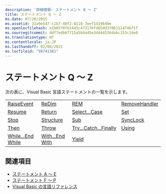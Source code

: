 ```yaml
---
description: '詳細情報: ステートメント Q ～ Z'
title: ステートメント Q ～ Z
ms.date: 07/20/2015
ms.assetid: 32a9e547-c1b7-40f2-8118-7eef1d19649e
ms.openlocfilehash: e1b0370f62445c473176fd65dd37061114746f5f
ms.sourcegitcommit: ddf7edb67715a5b9a45e3dd44536dabc153c1de0
ms.translationtype: HT
ms.contentlocale: ja-JP
ms.lasthandoff: 02/06/2021
ms.locfileid: "99741381"
---
```

# <a name="q-z-statements"></a>ステートメント Q ～ Z

次の表に、Visual Basic 言語ステートメントの一覧を示します。  
  
|||||  
|---|---|---|---|  
|[RaiseEvent](raiseevent-statement.md)|[ReDim](redim-statement.md)|[REM](rem-statement.md)|[RemoveHandler](removehandler-statement.md)|  
|[Resume](resume-statement.md)|[Return](return-statement.md)|[Select...Case](select-case-statement.md)|[Set](set-statement.md)|  
|[Stop](stop-statement.md)|[Structure](structure-statement.md)|[Sub](sub-statement.md)|[SyncLock](synclock-statement.md)|  
|[Then](then-statement.md)|[Throw](throw-statement.md)|[Try...Catch...Finally](try-catch-finally-statement.md)|[Using](using-statement.md)|  
|[While...End While](while-end-while-statement.md)|[With...End With](with-end-with-statement.md)|[Yield](yield-statement.md)||  
  
## <a name="see-also"></a>関連項目

- [ステートメント A ～ E](a-e-statements.md)
- [ステートメント F ～ P](f-p-statements.md)
- [Visual Basic の言語リファレンス](../index.md)
